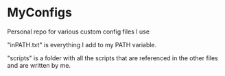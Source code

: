 # MyConfigs
Personal repo for various custom config files I use

"inPATH.txt" is everything I add to my PATH variable.

"scripts" is a folder with all the scripts that are referenced in the other files and are written by me.
